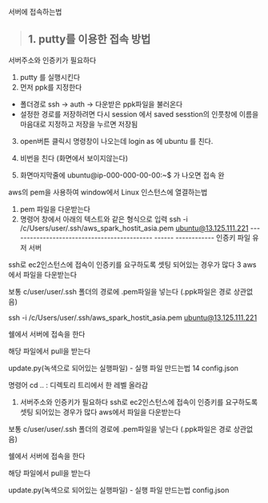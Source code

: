 
서버에 접속하는법 
> ## 1.  putty를 이용한 접속 방법 

서버주소와 인증키가 필요하다 
1. putty 를 실행시킨다 
2. 먼저 ppk를 지정한다 
  - 폴더경로 ssh -> auth -> 다운받은 ppk파일을 불러온다 
  - 설정한 경로를 저장하려면 다시 session  에서 saved sesstion의 인풋창에 이름을 마음대로 지정하고 저장을 누르면 저장됨 
3. open버튼 클릭시 명령창이 나오는데 login as 에 ubuntu 를 친다. 
4. 비번을 친다 (화면에서 보이지않는다)
 
5. 화면마지막줄에 ubuntu@ip-000-000-00-00:~$ 가 나오면 접속 완


aws의 pem을 사용하여 window에서 Linux 인스턴스에 열결하는법
 1. pem 파일을 다운받는다 
 2. 명령어 창에서 아래의 텍스트와 같은 형식으로 입력
 ssh -i /c/Users/user/.ssh/aws_spark_hostit_asia.pem ubuntu@13.125.111.221
        -------------------------------------------- ------   ------------
        인증키 파일                                    유저     서버
                                                      


ssh로 ec2인스턴스에 접속이 인증키를 요구하도록 셋팅 되어있는 경우가 많다 
3
aws에서 파일을 다운받는다 


보통 c/user/user/.ssh 폴더의 경로에 .pem파일을 넣는다 (.ppk파일은 경로 상관없음)

ssh -i /c/Users/user/.ssh/aws_spark_hostit_asia.pem ubuntu@13.125.111.221

쉘에서 서버에 접속을 한다 


해당 파일에서 pull을 받는다 

update.py(녹색으로 되어있는 실행파일) - 실행 파일 만드는법
14
config.json 

 

명령어 
cd .. : 디렉토리 트리에서 한 레벨 올라감 


1. 서버주소와 인증키가 필요하다 
ssh로 ec2인스턴스에 접속이 인증키를 요구하도록 셋팅 되어있는 경우가 많다 
aws에서 파일을 다운받는다 

보통 c/user/user/.ssh 폴더의 경로에 .pem파일을 넣는다 (.ppk파일은 경로 상관없음)



쉘에서 서버에 접속을 한다 

해당 파일에서 pull을 받는다 

update.py(녹색으로 되어있는 실행파일) - 실행 파일 만드는법
config.json 
